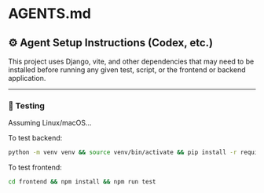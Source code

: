 # AGENTS.md

## ⚙️ Agent Setup Instructions (Codex, etc.)

This project uses Django, vite, and other dependencies that may need to be installed before running any given test, script, or the frontend or backend application.

---

### 🧱 Testing


Assuming Linux/macOS...

To test backend:

```bash
python -m venv venv && source venv/bin/activate && pip install -r requirements.txt -r requirements.dev.txt && python manage.py runserver & && pytest
```

To test frontend:

```bash
cd frontend && npm install && npm run test
```
